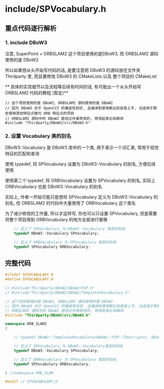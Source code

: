 # include/SPVocabulary.h


## 重点代码逐行解析


### 1. include DBoW3

注意, SuperPoint + ORBSLAM2 这个项目使用的是DBoW3, 而 ORBSLAM2 源码使用的是 DBoW2

所以如果想从头开始写代码的话, 是要注意把 DBoW3 的源码放在文件夹 Thirdparty 里, 而且要修改 DBoW3 的 CMakeLists 以及 整个项目的 CMakeList

** 具体的实现细节以及流程等后续有时间的话, 有可能出一个从头开始写 ORBSLAM2 代码的教程 (暂定)**

```
// 这个项目使用的是 DBoW3, ORBSLAM2 源码使用的是 DBoW2
// 因为 DBoW3 对于 OpenCV3 的兼容性较好, 且编译和使用都比较容易上手, 也适用于那些使用其他特征点替代 ORB 特征点的项目
// ORBSLAM2 源码中的 DBoW2 是经过作者修改的, 修改起来比较麻烦
#include "Thirdparty/DBoW3/src/DBoW3.h"
```


### 2. 设置 Vocabulary 类的别名

DBoW3::Vocabulary 是 DBoW3 库中的一个类, 用于表示一个词汇表, 常用于视觉特征的匹配和查询

使用 typedef, 将 SPVocabulary 设置为 DBoW3::Vocabulary  的别名, 方便后续使用

使用第二个 typedef, 将 ORBVocabulary 设置为 SPVocabulary  的别名, 实际上 ORBVocabulary 也是 DBoW3::Vocabulary 的别名

实际上, 作者一开始可能只是想将 SPVocabulary 定义为 DBoW3::Vocabulary 的别名, 但 ORBSLAM2 的代码中大量使用了 ORBVocabulary 这个类名

为了减少修改的工作量, 所以才这样写, 你也可以只设置 SPVocabulary, 但是需要将整个项目用到 ORBVocabulary 的地方全部进行替换

```c++
    // 定义了 SPVocabulary 为 DBoW3::Vocabulary 类型的别名
    typedef DBoW3::Vocabulary SPVocabulary;

    // 定义了 ORBVocabulary 为 SPVocabulary 类型的别名
    typedef SPVocabulary ORBVocabulary;
```


## 完整代码

```c++
#ifndef SPVOCABULARY_H
#define SPVOCABULARY_H

// #include"Thirdparty/DBoW2/DBoW2/FSP.h"
// #include"Thirdparty/DBoW2/DBoW2/TemplatedVocabulary.h"

// 这个项目使用的是 DBoW3, ORBSLAM2 源码使用的是 DBoW2
// 因为 DBoW3 对于 OpenCV3 的兼容性较好, 且编译和使用都比较容易上手, 也适用于那些使用其他特征点替代 ORB 特征点的项目
// ORBSLAM2 源码中的 DBoW2 是经过作者修改的, 修改起来比较麻烦
#include "Thirdparty/DBoW3/src/DBoW3.h"

namespace ORB_SLAM2
{

    // typedef DBoW2::TemplatedVocabulary<DBoW2::FSP::TDescriptor, DBoW2::FSP> SPVocabulary;

    // 定义了 SPVocabulary 为 DBoW3::Vocabulary类型的别名
    typedef DBoW3::Vocabulary SPVocabulary;

    // 定义了 ORBVocabulary 为 SPVocabulary 类型的别名
    typedef SPVocabulary ORBVocabulary;

} //namespace ORB_SLAM

#endif // SPVOCABULARY_H
```
